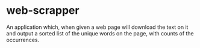 # web-scrapper
An application which, when given a web page will download the text on it and output a sorted list of the unique words on the page, with counts of the occurrences.

